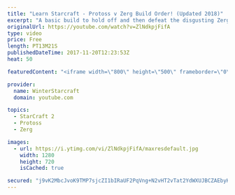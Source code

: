 ```yaml
---
title: "Learn Starcraft - Protoss v Zerg Build Order! (Updated 2018)"
excerpt: "A basic build to hold off and then defeat the disgusting Zerg! Meant for lower level players who have little direction, not for high level players looking for the dankest meta :) -- Watch live at https://www.twitch.tv/wintergaming"
originalUrl: https://youtube.com/watch?v=ZlNdkpjFifA
type: video
price: Free
length: PT13M21S
publishedDateTime: 2017-11-20T12:23:53Z
heat: 50

featuredContent: "<iframe width=\"800\" height=\"500\" frameborder=\"0\" src=\"https://www.youtube.com/embed/ZlNdkpjFifA\" allow=\"accelerometer; autoplay; encrypted-media; gyroscope; picture-in-picture\" allowfullscreen></iframe>"

provider:
  name: WinterStarcraft
  domain: youtube.com

topics:
  - StarCraft 2
  - Protoss
  - Zerg

images:
  - url: https://i.ytimg.com/vi/ZlNdkpjFifA/maxresdefault.jpg
    width: 1280
    height: 720
    isCached: true

secured: "j9vK2MbcJvoK9TMP7sjcZI1bIRaUF2PqVng+N2vHT2vTat2YdWXUJBCZAEbyK9MEpOltkRW3jtCNxC3y12YzNrASZM1LIDHzZPbPhgsxvyaNY3qQl6Mn7S66U/hPmlVb2L2JQn+MDDOXzHZxE7GsHzYfYLU/WaVT+2eFZdMdQul1jmdSTQ+qmtU24sODH4Qq7Y2aKpYTjTl/f7ZJby0TWPiNIMa+36qgXZIlzOQ21cfjmug1YCFeN8o4YpvbtdTNYU+fRHox6RLmJoFeCb8btJQpajIa/zrwTSxkYWXAY5e0al1tdDU3xACUP+NpLxwoShgKKrjz4s4lXFxZfRABVIrMr/DJzcn487Eq2Sj2Sg9f+veodf/+ONTuuXLfk+Y/UaA12+EKpS89Bi+e71oSXynf56BJL8G1HVS2Aq/Q9ZE=;DscOkD1NMZLL8YhaSdeZEw=="
---
```


